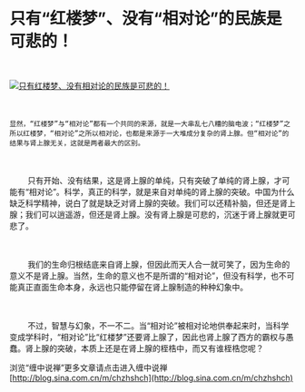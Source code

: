 只有“红楼梦”、没有“相对论”的民族是可悲的！
====

			  

                                                                     

                                                                      

                 　　  



[![只有红楼梦、没有相对论的民族是可悲的！](http://simg.sinajs.cn/blog7style/images/common/sg_trans.gif)](http://img1.qq.com/tech/20060204/3124458.jpg)

　　   

                                                                     

                                                                      

    显然，“红楼梦”与“相对论”都有一个共同的来源，就是一大串乱七八糟的脑电波；“红楼梦”之所以红楼梦，“相对论”之所以相对论，也都是来源于一大堆成分复杂的肾上腺。但“相对论”的结果与肾上腺无关，这就是两者最大的区别。  

　　  

　　 只有开始、没有结果，这是肾上腺的单纯，只有突破了单纯的肾上腺，才可能有“相对论”。科学，真正的科学，就是来自对单纯的肾上腺的突破。中国为什么缺乏科学精神，说白了就是缺乏对肾上腺的突破。我们可以还精补脑，但还是肾上腺；我们可以逍遥游，但还是肾上腺。没有肾上腺是可悲的，沉迷于肾上腺就更可悲了。  

　　  

　　 我们的生命归根结底来自肾上腺，但因此而天人合一就可笑了，因为生命的意义不是肾上腺。当然，生命的意义也不是所谓的“相对论”，但没有科学，也不可能真正直面生命本身，永远也只能停留在肾上腺制造的种种幻象中。  

　　  

　　 不过，智慧与幻象，不一不二。当“相对论”被相对论地供奉起来时，当科学变成学科时，“相对论”比“红楼梦”还要肾上腺了，因此也肾上腺了西方的霸权与愚蠢。肾上腺的突破，本质上还是在肾上腺的桎梏中，而又有谁桎梏您呢？  

  

  

浏览“缠中说禅”更多文章请点击进入缠中说禅[http://blog.sina.com.cn/m/chzhshch](http://blog.sina.com.cn/m/chzhshch)
